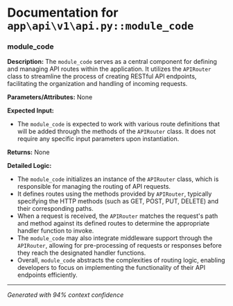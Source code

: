 # Documentation for `app\api\v1\api.py::module_code`

### module_code

**Description:**
The `module_code` serves as a central component for defining and managing API routes within the application. It utilizes the `APIRouter` class to streamline the process of creating RESTful API endpoints, facilitating the organization and handling of incoming requests.

**Parameters/Attributes:**
None

**Expected Input:**
- The `module_code` is expected to work with various route definitions that will be added through the methods of the `APIRouter` class. It does not require any specific input parameters upon instantiation.

**Returns:**
None

**Detailed Logic:**
- The `module_code` initializes an instance of the `APIRouter` class, which is responsible for managing the routing of API requests.
- It defines routes using the methods provided by `APIRouter`, typically specifying the HTTP methods (such as GET, POST, PUT, DELETE) and their corresponding paths.
- When a request is received, the `APIRouter` matches the request's path and method against its defined routes to determine the appropriate handler function to invoke.
- The `module_code` may also integrate middleware support through the `APIRouter`, allowing for pre-processing of requests or responses before they reach the designated handler functions.
- Overall, `module_code` abstracts the complexities of routing logic, enabling developers to focus on implementing the functionality of their API endpoints efficiently.

---
*Generated with 94% context confidence*
